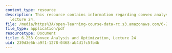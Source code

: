 ```yaml
---
content_type: resource
description: This resource contains information regarding convex analysis and optimization,
  lecture 24.
file: /media/https%3A/open-learning-course-data-rc.s3.amazonaws.com/6-253-convex-analysis-and-optimization-spring-2012/239d3e6ba9f112780468ab4d1fc5fb4b_MIT6_253S12_lec24.pdf
file_type: application/pdf
resourcetype: Document
title: 6.253 Convex Analysis and Optimization, Lecture 24
uid: 239d3e6b-a9f1-1278-0468-ab4d1fc5fb4b
---
```

